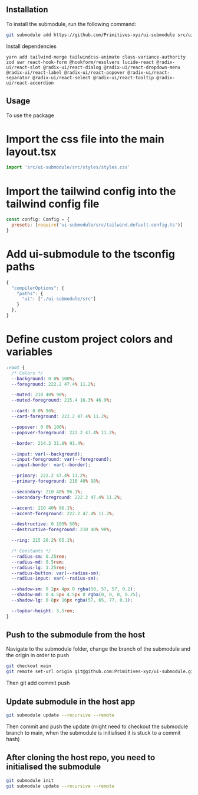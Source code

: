 ## Installation

To install the submodule, run the following command:

```bash
git submodule add https://github.com/Primitives-xyz/ui-submodule src/ui-submodule
```

Install dependencies

```
yarn add tailwind-merge tailwindcss-animate class-variance-authority zod swr react-hook-form @hookform/resolvers lucide-react @radix-ui/react-slot @radix-ui/react-dialog @radix-ui/react-dropdown-menu @radix-ui/react-label @radix-ui/react-popover @radix-ui/react-separator @radix-ui/react-select @radix-ui/react-tooltip @radix-ui/react-accordion
```

## Usage

To use the package

# Import the css file into the main layout.tsx

```javascript
import 'src/ui-submodule/src/styles/styles.css'
```

# Import the tailwind config into the tailwind config file

```javascript
const config: Config = {
  presets: [require('ui-submodule/src/tailwind.default.config.ts')]
}
```

# Add ui-submodule to the tsconfig paths

```javascript
{
  "compilerOptions": {
    "paths": {
      "ui": ["./ui-submodule/src"]
    }
  },
}
```

# Define custom project colors and variables

```css
:root {
  /* Colors */
  --background: 0 0% 100%;
  --foreground: 222.2 47.4% 11.2%;

  --muted: 210 40% 90%;
  --muted-foreground: 215.4 16.3% 46.9%;

  --card: 0 0% 96%;
  --card-foreground: 222.2 47.4% 11.2%;

  --popover: 0 0% 100%;
  --popover-foreground: 222.2 47.4% 11.2%;

  --border: 214.3 31.8% 91.4%;

  --input: var(--background);
  --input-foreground: var(--foreground);
  --input-border: var(--border);

  --primary: 222.2 47.4% 11.2%;
  --primary-foreground: 210 40% 98%;

  --secondary: 210 40% 96.1%;
  --secondary-foreground: 222.2 47.4% 11.2%;

  --accent: 210 40% 96.1%;
  --accent-foreground: 222.2 47.4% 11.2%;

  --destructive: 0 100% 50%;
  --destructive-foreground: 210 40% 98%;

  --ring: 215 20.2% 65.1%;

  /* Constants */
  --radius-sm: 0.25rem;
  --radius-md: 0.5rem;
  --radius-lg: 1.25rem;
  --radius-button: var(--radius-sm);
  --radius-input: var(--radius-sm);

  --shadow-sm: 0 2px 4px 0 rgba(58, 57, 57, 0.2);
  --shadow-md: 0 4.5px 4.5px 0 rgba(0, 0, 0, 0.25);
  --shadow-lg: 0 8px 16px rgba(57, 65, 77, 0.1);

  --topbar-height: 3.5rem;
}
```

## Push to the submodule from the host

Navigate to the submodule folder, change the branch of the submodule and the origin in order to push

```bash
git checkout main
git remote set-url origin git@github.com:Primitives-xyz/ui-submodule.git
```

Then git add commit push

## Update submodule in the host app

```bash
git submodule update --recursive --remote
```

Then commit and push the update
(might need to checkout the submodule branch to main, when the submodule is initialised it is stuck to a commit hash)

## After cloning the host repo, you need to initialised the submodule

```bash
git submodule init
git submodule update --recursive --remote
```
